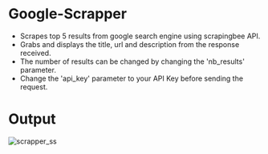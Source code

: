 # Google-Scrapper
* Scrapes top 5 results from google search engine using scrapingbee API.
* Grabs and displays the title, url and description from the response received.
* The number of results can be changed by changing the 'nb_results' parameter.
* Change the 'api_key' parameter to your API Key before sending the request.

# Output
![scrapper_ss](https://github.com/anupamabhay/Google-Scrapper/assets/24754580/f397df74-a173-4336-9987-a59198d8b423)

